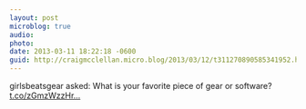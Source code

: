 ```yaml
---
layout: post
microblog: true
audio: 
photo: 
date: 2013-03-11 18:22:18 -0600
guid: http://craigmcclellan.micro.blog/2013/03/12/t311270890585341952.html
---
```

girlsbeatsgear asked: What is your favorite piece of gear or software? [t.co/zGmzWzzHr...](http://t.co/zGmzWzzHrf)
